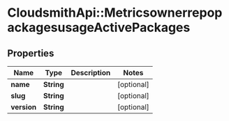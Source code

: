 # CloudsmithApi::MetricsownerrepopackagesusageActivePackages

## Properties
Name | Type | Description | Notes
------------ | ------------- | ------------- | -------------
**name** | **String** |  | [optional] 
**slug** | **String** |  | [optional] 
**version** | **String** |  | [optional] 



